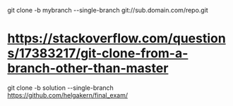 git clone -b mybranch --single-branch git://sub.domain.com/repo.git


# https://stackoverflow.com/questions/17383217/git-clone-from-a-branch-other-than-master


git clone -b solution --single-branch https://github.com/helgakern/final_exam/
